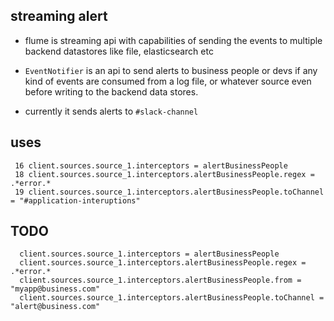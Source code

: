 streaming alert 
 ----------------------
 
 - flume is streaming api with capabilities of sending the events to 
 multiple backend datastores like file, elasticsearch etc
 
 - `EventNotifier` is an api to send alerts to business people or devs
 if any kind of events are consumed from a log file, or whatever source
 even before writing to the backend data stores.
 
 - currently it sends alerts to `#slack-channel`
 
 uses
 ----
 
 ```
  16 client.sources.source_1.interceptors = alertBusinessPeople
  18 client.sources.source_1.interceptors.alertBusinessPeople.regex = .*error.*
  19 client.sources.source_1.interceptors.alertBusinessPeople.toChannel = "#application-interuptions"
 ```
 
 TODO
 ------
 
 ```
   client.sources.source_1.interceptors = alertBusinessPeople
   client.sources.source_1.interceptors.alertBusinessPeople.regex = .*error.*
   client.sources.source_1.interceptors.alertBusinessPeople.from = "myapp@business.com"
   client.sources.source_1.interceptors.alertBusinessPeople.toChannel = "alert@business.com"
 ```